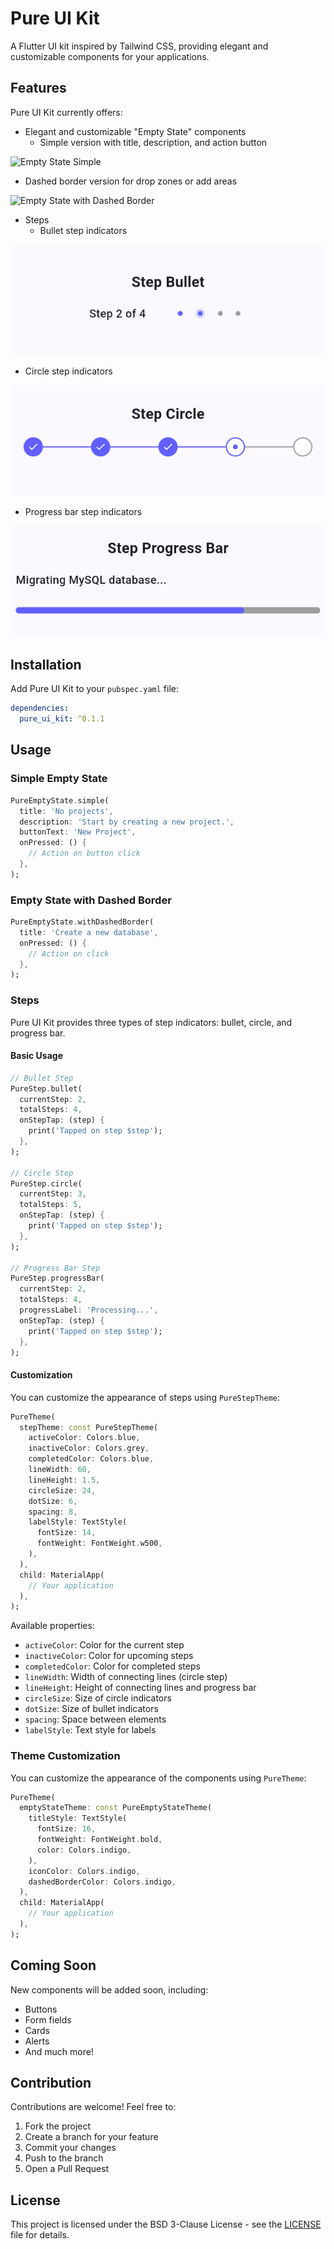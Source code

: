 # Pure UI Kit

A Flutter UI kit inspired by Tailwind CSS, providing elegant and customizable components for your applications.

## Features

Pure UI Kit currently offers:

- Elegant and customizable "Empty State" components
  - Simple version with title, description, and action button

![Empty State Simple](assets/images/empty_state_simple.png)

  - Dashed border version for drop zones or add areas

![Empty State with Dashed Border](assets/images/empty_state_dashed.png)

- Steps
  - Bullet step indicators

![Step Bullet](assets/images/step_bullet.png)

  - Circle step indicators

![Step Circle](assets/images/step_circle.png)

  - Progress bar step indicators

![Step Progress Bar](assets/images/step_progress_bar.png)

## Installation

Add Pure UI Kit to your `pubspec.yaml` file:

```yaml
dependencies:
  pure_ui_kit: ^0.1.1
```

## Usage

### Simple Empty State

```dart
PureEmptyState.simple(
  title: 'No projects',
  description: 'Start by creating a new project.',
  buttonText: 'New Project',
  onPressed: () {
    // Action on button click
  },
);
```

### Empty State with Dashed Border

```dart
PureEmptyState.withDashedBorder(
  title: 'Create a new database',
  onPressed: () {
    // Action on click
  },
);
```

### Steps

Pure UI Kit provides three types of step indicators: bullet, circle, and progress bar.

#### Basic Usage

```dart
// Bullet Step
PureStep.bullet(
  currentStep: 2,
  totalSteps: 4,
  onStepTap: (step) {
    print('Tapped on step $step');
  },
);

// Circle Step
PureStep.circle(
  currentStep: 3,
  totalSteps: 5,
  onStepTap: (step) {
    print('Tapped on step $step');
  },
);

// Progress Bar Step
PureStep.progressBar(
  currentStep: 2,
  totalSteps: 4,
  progressLabel: 'Processing...',
  onStepTap: (step) {
    print('Tapped on step $step');
  },
);
```

#### Customization

You can customize the appearance of steps using `PureStepTheme`:

```dart
PureTheme(
  stepTheme: const PureStepTheme(
    activeColor: Colors.blue,
    inactiveColor: Colors.grey,
    completedColor: Colors.blue,
    lineWidth: 60,
    lineHeight: 1.5,
    circleSize: 24,
    dotSize: 6,
    spacing: 8,
    labelStyle: TextStyle(
      fontSize: 14,
      fontWeight: FontWeight.w500,
    ),
  ),
  child: MaterialApp(
    // Your application
  ),
);
```

Available properties:
- `activeColor`: Color for the current step
- `inactiveColor`: Color for upcoming steps
- `completedColor`: Color for completed steps
- `lineWidth`: Width of connecting lines (circle step)
- `lineHeight`: Height of connecting lines and progress bar
- `circleSize`: Size of circle indicators
- `dotSize`: Size of bullet indicators
- `spacing`: Space between elements
- `labelStyle`: Text style for labels

### Theme Customization

You can customize the appearance of the components using `PureTheme`:

```dart
PureTheme(
  emptyStateTheme: const PureEmptyStateTheme(
    titleStyle: TextStyle(
      fontSize: 16,
      fontWeight: FontWeight.bold,
      color: Colors.indigo,
    ),
    iconColor: Colors.indigo,
    dashedBorderColor: Colors.indigo,
  ),
  child: MaterialApp(
    // Your application
  ),
);
```

## Coming Soon

New components will be added soon, including:

- Buttons
- Form fields
- Cards
- Alerts
- And much more!

## Contribution

Contributions are welcome! Feel free to:

1. Fork the project
2. Create a branch for your feature
3. Commit your changes
4. Push to the branch
5. Open a Pull Request

## License

This project is licensed under the BSD 3-Clause License - see the [LICENSE](LICENSE) file for details.

